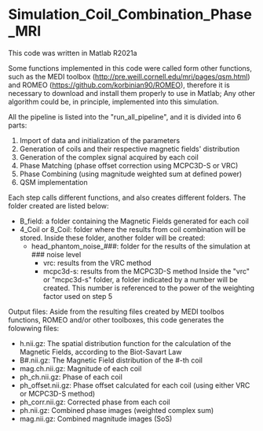 # Simulation_Coil_Combination_Phase_MRI

This code was written in Matlab R2021a

Some functions implemented in this code were called form other functions, such as the MEDI toolbox (http://pre.weill.cornell.edu/mri/pages/qsm.html) and ROMEO (https://github.com/korbinian90/ROMEO), therefore it is necessary to download and install them properly to use in Matlab;
Any other algorithm could be, in principle, implemented into this simulation.

All the pipeline is listed into the "run_all_pipeline", and it is divided into 6 parts:
1) Import of data and initialization of the parameters
2) Generation of coils and their respective magnetic fields' distribution
3) Generation of the complex signal acquired by each coil
4) Phase Matching (phase offset correction using MCPC3D-S or VRC)
5) Phase Combining (using magnitude weighted sum at defined power)
6) QSM implementation

Each step calls different functions, and also creates different folders. The folder created are listed below:
- B_field: a folder containing the Magnetic Fields generated for each coil
- 4_Coil or 8_Coil: folder where the results from coil combination will be stored. Inside these folder, another folder will be created:
    - head_phantom_noise_###: folder for the results of the simulation at ### noise level
        - vrc: results from the VRC method
        - mcpc3d-s: results from the MCPC3D-S method
Inside the "vrc" or "mcpc3d-s" folder, a folder indicated by a number will be created. This number is referenced to the power of the weighting factor used on step 5



Output files:
Aside from the resulting files created by MEDI toolbos functions, ROMEO and/or other toolboxes, this code generates the folowwing files:
- h.nii.gz: The spatial distribution function for the calculation of the Magnetic Fields, according to the Biot-Savart Law
- B#.nii.gz: The Magnetic Field distribution of the #-th coil
- mag.ch.nii.gz: Magnitude of each coil
- ph_ch.nii.gz: Phase of each coil
- ph_offset.nii.gz: Phase offset calculated for each coil (using either VRC or MCPC3D-S method)
- ph_corr.nii.gz: Corrected phase from each coil
- ph.nii.gz: Combined phase images (weighted complex sum)
- mag.nii.gz: Combined magnitude images (SoS)
      
  
